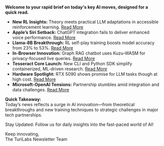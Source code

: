 **Welcome to your rapid brief on today's key AI moves, designed for a quick read.**  

- **New RL Insights:** Theory meets practical LLM adaptations in accessible reinforcement learning. [Read More](https://github.com/MathFoundationRL/Book-Mathematical-Foundation-of-Reinforcement-Learning)  
- **Apple’s Siri Setback:** ChatGPT integration fails to deliver enhanced voice performance. [Read More](https://futuresearch.ai/apple-openai-failure)  
- **Llama-8B Breakthrough:** RL self-play training boosts model accuracy from 23% to 53%. [Read More](https://github.com/dCaples/AutoDidact)  
- **In-Browser Innovation:** Graph RAG chatbot uses Kuzu-WASM for privacy-focused live queries. [Read More](https://blog.kuzudb.com/post/kuzu-wasm-rag/)  
- **Tesseract Core Launch:** New CLI and Python SDK simplify containerized, ML-driven research. [Read More](https://github.com/pasteurlabs/tesseract-core)  
- **Hardware Spotlight:** RTX 5090 shows promise for LLM tasks though at high cost. [Read More](https://www.phoronix.com/review/nvidia-rtx5090-llama-cpp)  
- **Microsoft-OpenAI Tensions:** Partnership stumbles amid integration and data challenges. [Read More](https://gizmodo.com/microsofts-relationship-with-openai-is-not-looking-good-2000573293)  

**Quick Takeaway:**  
Today’s news reflects a surge in AI innovation—from theoretical breakthroughs and new training techniques to strategic challenges in major tech partnerships.  

Stay Updated: Follow us for daily insights into the fast-paced world of AI!  

Keep innovating,  
The TuriLabs Newsletter Team